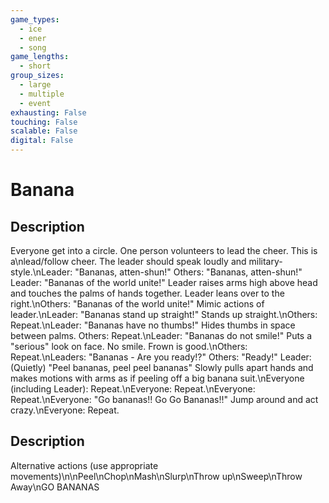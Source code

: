 ```yaml
---
game_types:
  - ice
  - ener
  - song
game_lengths:
  - short
group_sizes:
  - large
  - multiple
  - event
exhausting: False
touching: False
scalable: False
digital: False
---
```

# Banana

## Description
Everyone get into a circle. One person volunteers to lead the cheer. This is a\nlead/follow cheer. The leader should speak loudly and military-style.\nLeader: "Bananas, atten-shun!"
Others: "Bananas, atten-shun!"
Leader: "Bananas of the world unite!" Leader raises arms high above head and touches the palms of hands together. Leader leans over to the right.\nOthers: "Bananas of the world unite!" Mimic actions of leader.\nLeader: "Bananas stand up straight!" Stands up straight.\nOthers: Repeat.\nLeader: "Bananas have no thumbs!" Hides thumbs in space between palms. Others: Repeat.\nLeader: "Bananas do not smile!" Puts a "serious" look on face. No smile. Frown is good.\nOthers: Repeat.\nLeaders: "Bananas - Are you ready!?"
Others: "Ready!"
Leader: (Quietly) "Peel bananas, peel peel bananas" Slowly pulls apart hands and makes motions with arms as if peeling off a big banana suit.\nEveryone (including Leader): Repeat.\nEveryone: Repeat.\nEveryone: Repeat.\nEveryone: "Go bananas!! Go Go Bananas!!" Jump around and act crazy.\nEveryone: Repeat.

## Description
Alternative actions (use appropriate movements)\n\nPeel\nChop\nMash\nSlurp\nThrow up\nSweep\nThrow Away\nGO BANANAS
